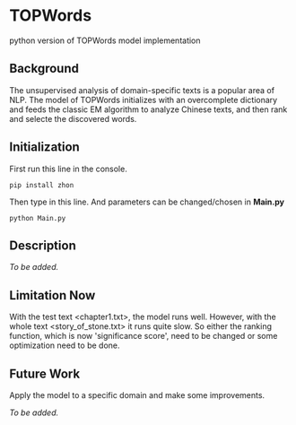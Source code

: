 # TOPWords
python version of TOPWords model implementation

## Background
The unsupervised analysis of domain-specific texts is a popular area of NLP. The model of TOPWords initializes with an overcomplete 
dictionary and feeds the classic EM algorithm to analyze Chinese texts, and then rank and selecte the discovered words.

## Initialization
First run this line in the console.
```
pip install zhon
```
Then type in this line. And parameters can be changed/chosen in **Main.py**
```
python Main.py
```

## Description
*To be added.*

## Limitation Now
With the test text <chapter1.txt>, the model runs well. However, with the whole text <story_of_stone.txt> it runs quite slow. So 
either the ranking function, which is now 'significance score', need to be changed or some optimization need to be done.

## Future Work
Apply the model to a specific domain and make some improvements. 

*To be added.*
